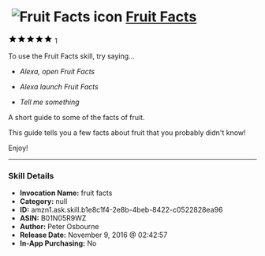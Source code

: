 # &nbsp;<img src="skill_icon" alt="Fruit Facts icon" width="36"> [Fruit Facts](http://alexa.amazon.com/#skills/amzn1.ask.skill.b1e8c1f4-2e8b-4beb-8422-c0522828ea96)
![5 stars](../../images/ic_star_black_18dp_1x.png)![5 stars](../../images/ic_star_black_18dp_1x.png)![5 stars](../../images/ic_star_black_18dp_1x.png)![5 stars](../../images/ic_star_black_18dp_1x.png)![5 stars](../../images/ic_star_black_18dp_1x.png) 1

To use the Fruit Facts skill, try saying...

* *Alexa, open Fruit Facts*

* *Alexa launch Fruit Facts*

* *Tell me something*

A short guide to some of the facts of fruit.

This guide tells you a few facts about fruit that you probably didn't know!

Enjoy!

***

### Skill Details

* **Invocation Name:** fruit facts
* **Category:** null
* **ID:** amzn1.ask.skill.b1e8c1f4-2e8b-4beb-8422-c0522828ea96
* **ASIN:** B01N05R9WZ
* **Author:** Peter Osbourne
* **Release Date:** November 9, 2016 @ 02:42:57
* **In-App Purchasing:** No
